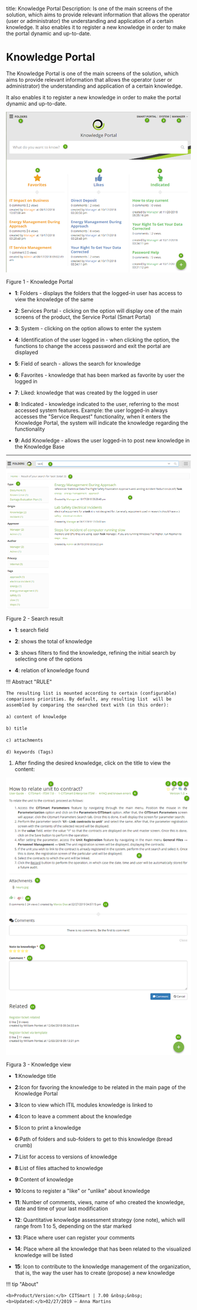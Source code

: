 title: Knowledge Portal
Description: Is one of the main screens of the solution, which aims to provide relevant information that allows the operator (user or administrator) the understanding and application of a certain knowledge. It also enables it to register a new knowledge in order to make the portal dynamic and up-to-date.
# Knowledge Portal

The Knowledge Portal is one of the main screens of the solution, which aims to provide relevant information that allows the operator (user or administrator) the understanding and application of a certain knowledge. 

It also enables it to register a new knowledge in order to make the portal dynamic and up-to-date.

![Portal](images/figure1-portal.png)

   Figure 1 - Knowledge Portal
   
- **1**: Folders - displays the folders that the logged-in user has access to view the knowledge of the same

- **2**: Services Portal - clicking on the option will display one of the main screens of the product, the Service Portal (Smart Portal)

- **3**: System - clicking on the option allows to enter the system

- **4**: Identification of the user logged in - when clicking the option, the functions to change the access password and exit the portal are displayed

- **5**: Field of search - allows the search for knowledge

- **6**: Favorites - knowledge that has been marked as favorite by user the logged in 

- **7**: Liked: knowledge that was created by the logged in user

- **8**: Indicated - knowledge indicated to the user, referring to the most accessed system features. Example: the user logged-in always accesses the "Service Request" functionality, when it enters the Knowledge Portal, the system will indicate the knowledge regarding the functionality

- **9**: Add Knowledge - allows the user logged-in to post new knowledge in the Knowledge Base

-------------------------------------------------------------------------------------------------

![result](images/figure2-portal.png)

   Figure 2 - Search result
   
 - **1**: search field
 
 - **2**: shows the total of knowledge
 
 - **3**: shows filters to find the knowledge, refining the initial search by selecting one of the options
 
 - **4**: relation of knowledge found
 
  
!!! Abstract "RULE" 

    The resulting list is mounted according to certain (configurable) comparisons priorities. By default, any resulting list  will be assembled by comparing the searched text with (in this order): 
    
    a) content of knowledge
    
    b) title
    
    c) attachments 
    
    d) keywords (Tags)
    
    
1.  After finding the desired knowledge, click on the title to view the content:   

![View](images/figure3-portal.png)

   Figura 3 - Knowledge view
   
- **1**:Knowledge title

- **2**:Icon for favoring the knowledge to be related in the main page of the Knowledge Portal

- **3**:Icon to view which ITIL modules knowledge is linked to

- **4**:Icon to leave a comment about the knowledge

- **5**:Icon to print a knowledge

- **6**:Path of folders and sub-folders to get to this knowledge (bread crumb)

- **7**:List for access to versions of knowledge

- **8**:List of files attached to knowledge

- **9**:Content of knowledge

- **10**:Icons to register a "like" or "unlike" about knowledge

- **11**: Number of comments, views, name of who created the knowledge, date and time of your last modification

- **12**: Quantitative knowledge assessment strategy (one note), which will range from 1 to 5, depending on the star marked

- **13**: Place where user can register your comments

- **14**: Place where all the knowledge that has been related to the visualized knowledge will be listed

- **15**: Icon to contribute to the knowledge management of the organization, that is, the way the user has to create (propose) a new knowledge


!!! tip "About"

    <b>Product/Version:</b> CITSmart | 7.00 &nbsp;&nbsp;
    <b>Updated:</b>02/27/2019 – Anna Martins
   
